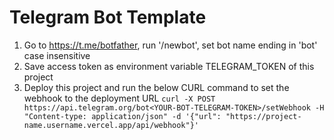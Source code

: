# Telegram Bot Template


1) Go to https://t.me/botfather, run '/newbot', set bot name ending in 'bot' case insensitive
2) Save access token as environment variable TELEGRAM_TOKEN of this project
3) Deploy this project and run the below CURL command to set the webhook to the deployment URL
   `curl -X POST https://api.telegram.org/bot<YOUR-BOT-TELEGRAM-TOKEN>/setWebhook -H "Content-type: application/json" -d '{"url": "https://project-name.username.vercel.app/api/webhook"}'`

